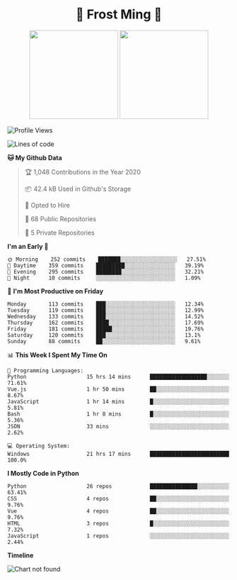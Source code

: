 <h1 align="center">🦄 Frost Ming 🐍</h1>

<p align="center">
  <img height="200" src="https://github-readme-stats.vercel.app/api?username=frostming&show_icons=true&theme=dracula&include_all_commits=true" />
  <img height="200" src="https://github-readme-stats.vercel.app/api/top-langs/?username=frostming&theme=dracula&show_icons=true" />
</p>

<!--START_SECTION:waka-->
![Profile Views](http://img.shields.io/badge/Profile%20Views-23-blue)

![Lines of code](https://img.shields.io/badge/From%20Hello%20World%20I%27ve%20Written-12.0%20million%20lines%20of%20code-blue)

**🐱 My Github Data** 

> 🏆 1,048 Contributions in the Year 2020
 > 
> 📦 42.4 kB Used in Github's Storage 
 > 
> 💼 Opted to Hire
 > 
> 📜 68 Public Repositories
 > 
> 🔑 5 Private Repositories 

**I'm an Early 🐤** 

```text
🌞 Morning    252 commits    ███████░░░░░░░░░░░░░░░░░░   27.51% 
🌆 Daytime    359 commits    █████████░░░░░░░░░░░░░░░░   39.19% 
🌃 Evening    295 commits    ████████░░░░░░░░░░░░░░░░░   32.21% 
🌙 Night      10 commits     ░░░░░░░░░░░░░░░░░░░░░░░░░   1.09%

```
📅 **I'm Most Productive on Friday** 

```text
Monday       113 commits    ███░░░░░░░░░░░░░░░░░░░░░░   12.34% 
Tuesday      119 commits    ███░░░░░░░░░░░░░░░░░░░░░░   12.99% 
Wednesday    133 commits    ███░░░░░░░░░░░░░░░░░░░░░░   14.52% 
Thursday     162 commits    ████░░░░░░░░░░░░░░░░░░░░░   17.69% 
Friday       181 commits    █████░░░░░░░░░░░░░░░░░░░░   19.76% 
Saturday     120 commits    ███░░░░░░░░░░░░░░░░░░░░░░   13.1% 
Sunday       88 commits     ██░░░░░░░░░░░░░░░░░░░░░░░   9.61%

```


📊 **This Week I Spent My Time On** 

```text
💬 Programming Languages: 
Python                   15 hrs 14 mins      ██████████████████░░░░░░░   71.61% 
Vue.js                   1 hr 50 mins        ██░░░░░░░░░░░░░░░░░░░░░░░   8.67% 
JavaScript               1 hr 14 mins        █░░░░░░░░░░░░░░░░░░░░░░░░   5.81% 
Bash                     1 hr 8 mins         █░░░░░░░░░░░░░░░░░░░░░░░░   5.36% 
JSON                     33 mins             ░░░░░░░░░░░░░░░░░░░░░░░░░   2.62%

💻 Operating System: 
Windows                  21 hrs 17 mins      █████████████████████████   100.0%

```

**I Mostly Code in Python** 

```text
Python                   26 repos            ███████████████░░░░░░░░░░   63.41% 
CSS                      4 repos             ██░░░░░░░░░░░░░░░░░░░░░░░   9.76% 
Vue                      4 repos             ██░░░░░░░░░░░░░░░░░░░░░░░   9.76% 
HTML                     3 repos             █░░░░░░░░░░░░░░░░░░░░░░░░   7.32% 
JavaScript               1 repos             ░░░░░░░░░░░░░░░░░░░░░░░░░   2.44%

```


**Timeline**

![Chart not found](https://github.com/frostming/frostming/blob/master/charts/bar_graph.png) 


<!--END_SECTION:waka-->
